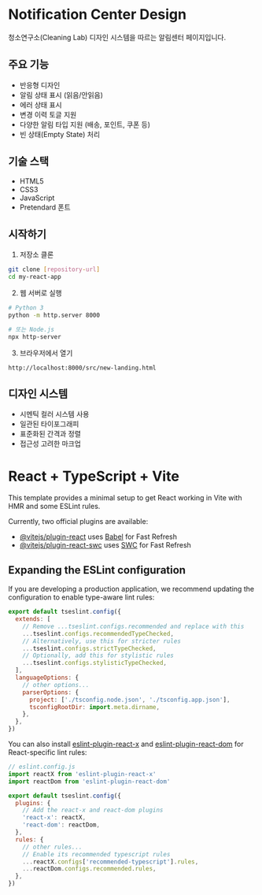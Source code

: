 # Notification Center Design

청소연구소(Cleaning Lab) 디자인 시스템을 따르는 알림센터 페이지입니다.

## 주요 기능

- 반응형 디자인
- 알림 상태 표시 (읽음/안읽음)
- 에러 상태 표시
- 변경 이력 토글 지원
- 다양한 알림 타입 지원 (배송, 포인트, 쿠폰 등)
- 빈 상태(Empty State) 처리

## 기술 스택

- HTML5
- CSS3
- JavaScript
- Pretendard 폰트

## 시작하기

1. 저장소 클론
```bash
git clone [repository-url]
cd my-react-app
```

2. 웹 서버로 실행
```bash
# Python 3
python -m http.server 8000

# 또는 Node.js
npx http-server
```

3. 브라우저에서 열기
```
http://localhost:8000/src/new-landing.html
```

## 디자인 시스템

- 시멘틱 컬러 시스템 사용
- 일관된 타이포그래피
- 표준화된 간격과 정렬
- 접근성 고려한 마크업

# React + TypeScript + Vite

This template provides a minimal setup to get React working in Vite with HMR and some ESLint rules.

Currently, two official plugins are available:

- [@vitejs/plugin-react](https://github.com/vitejs/vite-plugin-react/blob/main/packages/plugin-react) uses [Babel](https://babeljs.io/) for Fast Refresh
- [@vitejs/plugin-react-swc](https://github.com/vitejs/vite-plugin-react/blob/main/packages/plugin-react-swc) uses [SWC](https://swc.rs/) for Fast Refresh

## Expanding the ESLint configuration

If you are developing a production application, we recommend updating the configuration to enable type-aware lint rules:

```js
export default tseslint.config({
  extends: [
    // Remove ...tseslint.configs.recommended and replace with this
    ...tseslint.configs.recommendedTypeChecked,
    // Alternatively, use this for stricter rules
    ...tseslint.configs.strictTypeChecked,
    // Optionally, add this for stylistic rules
    ...tseslint.configs.stylisticTypeChecked,
  ],
  languageOptions: {
    // other options...
    parserOptions: {
      project: ['./tsconfig.node.json', './tsconfig.app.json'],
      tsconfigRootDir: import.meta.dirname,
    },
  },
})
```

You can also install [eslint-plugin-react-x](https://github.com/Rel1cx/eslint-react/tree/main/packages/plugins/eslint-plugin-react-x) and [eslint-plugin-react-dom](https://github.com/Rel1cx/eslint-react/tree/main/packages/plugins/eslint-plugin-react-dom) for React-specific lint rules:

```js
// eslint.config.js
import reactX from 'eslint-plugin-react-x'
import reactDom from 'eslint-plugin-react-dom'

export default tseslint.config({
  plugins: {
    // Add the react-x and react-dom plugins
    'react-x': reactX,
    'react-dom': reactDom,
  },
  rules: {
    // other rules...
    // Enable its recommended typescript rules
    ...reactX.configs['recommended-typescript'].rules,
    ...reactDom.configs.recommended.rules,
  },
})
```
